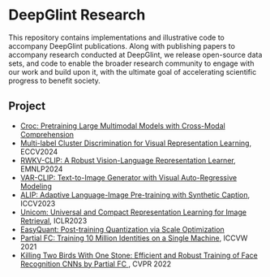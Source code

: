 # DeepGlint Research 
This repository contains implementations and illustrative code to accompany DeepGlint publications. Along with publishing papers to accompany research conducted at DeepGlint, we release open-source data sets, and code to enable the broader research community to engage with our work and build upon it, with the ultimate goal of accelerating scientific progress to benefit society. 


## Project
* [Croc: Pretraining Large Multimodal Models with Cross-Modal Comprehension](https://github.com/deepglint/Croc)
* [Multi-label Cluster Discrimination for Visual Representation Learning](https://github.com/deepglint/unicom), ECCV2024
* [RWKV-CLIP: A Robust Vision-Language Representation Learner](https://github.com/deepglint/RWKV-CLIP), EMNLP2024
* [VAR-CLIP: Text-to-Image Generator with Visual Auto-Regressive Modeling](https://github.com/daixiangzi/VAR-CLIP)
* [ALIP: Adaptive Language-Image Pre-training with Synthetic Caption](https://github.com/deepglint/ALIP), ICCV2023
* [Unicom: Universal and Compact Representation Learning for Image Retrieval](https://github.com/deepglint/unicom), ICLR2023
* [EasyQuant: Post-training Quantization via Scale Optimization](https://github.com/deepglint/EasyQuant)
* [Partial FC: Training 10 Million Identities on a Single Machine](https://github.com/deepinsight/insightface/tree/master/recognition/partial_fc), ICCVW 2021
* [Killing Two Birds With One Stone: Efficient and Robust Training of Face Recognition CNNs by Partial FC ](https://github.com/deepinsight/insightface/tree/master/recognition/partial_fc), CVPR 2022




<!--

**Here are some ideas to get you started:**

🙋‍♀️ A short introduction - what is your organization all about?
🌈 Contribution guidelines - how can the community get involved?
👩‍💻 Useful resources - where can the community find your docs? Is there anything else the community should know?
🍿 Fun facts - what does your team eat for breakfast?
🧙 Remember, you can do mighty things with the power of [Markdown](https://docs.github.com/github/writing-on-github/getting-started-with-writing-and-formatting-on-github/basic-writing-and-formatting-syntax)
-->
